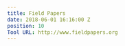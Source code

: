 ```yaml
---
title: Field Papers
date: 2018-06-01 16:16:00 Z
position: 10
Tool URL: http://www.fieldpapers.org
---
```


